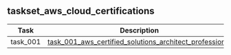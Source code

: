 ## taskset_aws_cloud_certifications

| Task | Description |
| --- | --- |
| task_001 | [task_001_aws_certified_solutions_architect_professional](task_001_aws_certified_solutions_architect_professional) |

